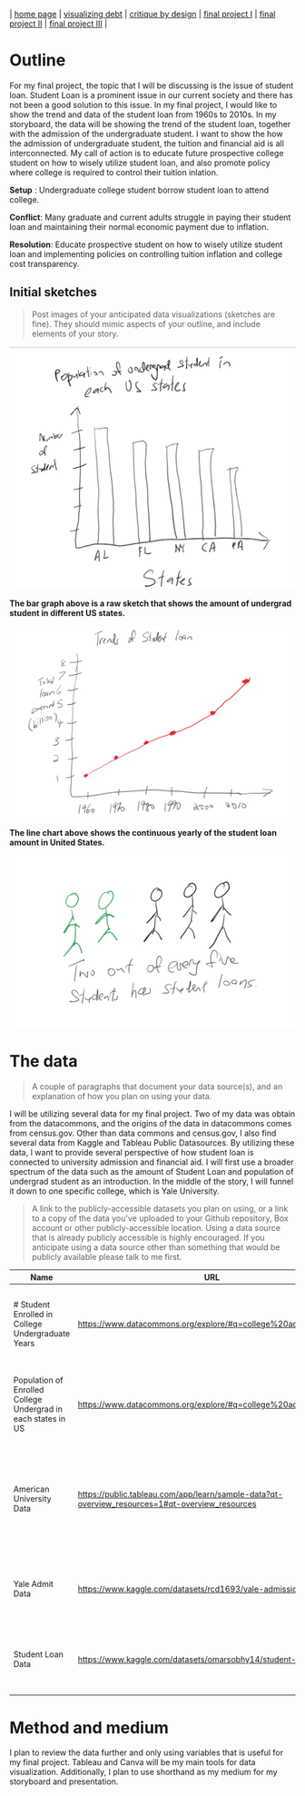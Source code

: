| [home page](https://cmustudent.github.io/tswd-portfolio-templates/) | [visualizing debt](visualizing-government-debt) | [critique by design](critique-by-design) | [final project I](final-project-part-one) | [final project II](final-project-part-two) | [final project III](final-project-part-three) |


# Outline

For my final project, the topic that I will be discussing is the issue of student loan. Student Loan is a prominent issue in our current society and there has not been a good solution to this issue. In my final project, I would like to show the trend and data of the student loan from 1960s to 2010s. In my storyboard, the data will be showing the trend of the student loan, together with the admission of the undergraduate student. I want to show the how the admission of undergraduate student, the tuition and financial aid is all interconnected. My call of action is to educate future prospective college student on how to wisely utilize student loan, and also promote policy where college is required to control their tuition inlation.


**Setup** : Undergraduate college student borrow student loan to attend college.

**Conflict**: Many graduate and current adults struggle in paying their student loan and maintaining their normal economic payment due to inflation.

**Resolution**: Educate prospective student on how to wisely utilize student loan and implementing policies on controlling tuition inflation and college cost transparency.


## Initial sketches
> Post images of your anticipated data visualizations (sketches are fine). They should mimic aspects of your outline, and include elements of your story.  

![sketch1](sketch1.png)


**The bar graph above is a raw sketch that shows the amount of undergrad student in different US states.**


![sketch2](sketch2.png)


**The line chart above shows the continuous yearly of the student loan amount in United States.**


![sketch3](sketch3.png)

# The data
> A couple of paragraphs that document your data source(s), and an explanation of how you plan on using your data. 

I will be utilizing several data for my final project. Two of my data was obtain from the datacommons, and the origins of the data in datacommons comes from census.gov. Other than data commons and census.gov, I also find several data from Kaggle and Tableau Public Datasources. By utilizing these data, I want to provide several perspective of how student loan is connected to university admission and financial aid. I will first use a broader spectrum of the data such as the amount of Student Loan and population of undergrad student as an introduction. In the middle of the story, I will funnel it down to one specific college, which is Yale University.

> A link to the publicly-accessible datasets you plan on using, or a link to a copy of the data you've uploaded to your Github repository, Box account or other publicly-accessible location. Using a data source that is already publicly accessible is highly encouraged.  If you anticipate using a data source other than something that would be publicly available please talk to me first. 

| Name | URL | Description |
|------|-----|-------------|
|# Student Enrolled in College Undergraduate Years     |   https://www.datacommons.org/explore/#q=college%20admission&dc=  | This data shows the population of student enrolled in undergrad from 2012 to 2021.  |
|Population of Enrolled College Undergrad in each states in US      |   https://www.datacommons.org/explore/#q=college%20admission&dc=  | This data shows the number of college undergrad for different states in 2021   |
|American University Data  |  https://public.tableau.com/app/learn/sample-data?qt-overview_resources=1#qt-overview_resources   | This data shows detailed financial aid information of many college & universities in US for 2013.   |
|Yale Admit Data |   https://www.kaggle.com/datasets/rcd1693/yale-admissions       |     This data shows the history of Yale's undergrad admission information. |
| Student Loan Data| https://www.kaggle.com/datasets/omarsobhy14/student-loans | This data shows the amount of student loan from 1960s to 2010s|


# Method and medium
I plan to review the data further and only using variables that is useful for my final project. Tableau and Canva will be my main tools for data visualization. Additionally, I plan to use shorthand as my medium for my storyboard and presentation. 
